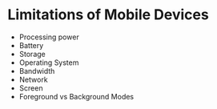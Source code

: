 # Limitations of Mobile Devices

* Processing power
* Battery
* Storage
* Operating System
* Bandwidth
* Network
* Screen
* Foreground vs Background Modes
